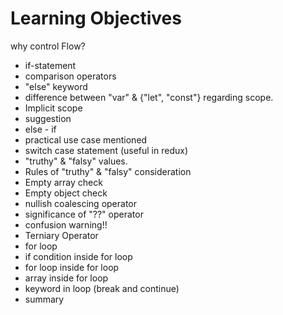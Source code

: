 # Learning Objectives

why control Flow?
- if-statement
- comparison operators
- "else" keyword
- difference between "var" & {"let", "const"} regarding scope.
- Implicit scope
- suggestion
- else - if
- practical use case mentioned
- switch case statement (useful in redux)
- "truthy" & "falsy" values.
- Rules of "truthy" & "falsy" consideration
- Empty array check
- Empty object check
- nullish coalescing operator 
- significance of "??" operator
- confusion warning!!
- Terniary Operator
- for loop
- if condition inside for loop
- for loop inside for loop
- array inside for loop
- keyword in loop (break and continue)  
- summary